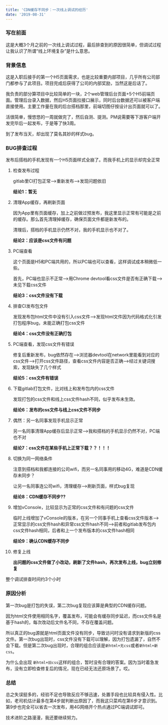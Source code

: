 ```yaml
---
title: 'CDN缓存不同步：一次线上调试的经历'
date: '2019-08-31'
---
```


### 写在前面

这是大概3个月之前的一次线上调试过程，最后排查到的原因很简单，但调试过程让我认识了所谓“线上环境复杂”是什么意思。

### 背景信息

这是入职后接手的第一个H5页面需求，也是比较重要内部项目，几乎所有公司部门都参与了此项目。项目完成后获得了公司的内部奖励，当然这是后话了。

我负责的部分算项目中比较简单的一块，2个web管理后台页面+5个H5前端页面。管理后台录入数据，然后H5页面拉接口展示，同时后台数据还可以被客户端直接使用。主要工作量在我的后台搭档那里，前端切图仔按设计出页面就可以了。

活很简单，慢悠悠的一周就做完了，然后自测、提测。PM说需要等下游客户端开发完毕后一起发布，于是等了快3周。

到了发布当天，却出现了莫名其妙的样式bug。

### BUG排查过程

发布后搭档的手机发现有一个H5页面样式全崩了。而我手机上的显示却完全正常

1. 检查发布过程

   gitlab里CI打包正常-->重新发布-->发现问题依旧

   **结论1：暂无**

2. 清理App缓存，再刷新页面

   因为App里有页面缓存，加上之前做过预发布，我这里显示正常有可能是之前的缓存。那么首先清理掉缓存，确保页面文件都是新发布的。

   清理后，搭档的手机显示仍然不对，我的手机显示也不对了。

   **结论2：应该是css文件有问题**

3. PC端查看

   这个页面是H5和PC端共用的，所以PC端也可以查看，这样调试成本稍微低一些。

   首先，PC端也显示不正常-->用Chrome devtool看css文件是否有正确下载-->未见下载css文件

   **结论3：css文件没有下载**

4. 排查CI发布包文件

   发现发布包html文件中没有引入css文件-->发现html文件因为代码格式化引发打包程序bug，未能正确打包css文件

   **结论4：css文件没有正确打包**

5. PC端查看，发现css文件有错误

   修复后重新发布，bug依然存在-->浏览器devtool在network里能看到对应的css文件-->打开css文件路径，查看css文件内容是否正确-->经过关键词搜索，发现缺失了几个样式

   **结论5：css文件有错误**

6. 下载gitlab打包文件，比对线上和发布包内的css文件

   发现打包的css文件和线上css文件hash不同，似乎发布未生效。

   **结论6：发布的css文件与线上css文件不同步**

7. 偶然：另一名同事发现手机显示正常

   另一名同事清理App缓存后显示正常-->我和搭档的手机显示仍然不对，PC端也不对

   **结论7：css文件在某些手机上正常下载？？！！！**

8. 切换为同一网络条件

   注意到搭档和我都连接的公司wifi，而另一名同事用的移动4G，难道是CDN缓存未同步？

   让另一名同事连公司wifi，清理缓存-->刷新页面，样式bug复现

   **结论8：CDN缓存不同步??**

9. 增加vConsole，比较显示为正常的css文件和有问题的css文件

   临时上线增加了vConsole的版本，在另一个同事手机上查看css文件版本-->正常显示的css文件hash和异常css文件hash不同-->前者和gitlab发布包内css文件hash相同，后者和上一个发布版本的css文件hash相同

   **结论9：确认CDN缓存不同步**

10. 修复上线

    **出问题的css文件做了小改动，刷新了文件hash，再次发布上线，bug立刻修复**

整个调试排查时间约3个小时

### 原因分析

第一次bug是打包的失误，第二次bug复现应该算是典型的CDN缓存问题。

因为html文件使用相同名字，覆盖发布，可能会有缓存同步延迟，而css文件名是基于hash的，每次改动后文件名不同，不存在覆盖问题。

所以真正的bug源就是html页面文件没有同步，导致访问时没有请求到新版的css文件。第一次bug出现时，css文件没有下载可以理解，因为打包遗漏了，自然不会下载。但是第二次bug出现时，合理的组合应该是`新html+无css`或者`新html+新css`。

为什么会出现 `新html+旧css`这样的组合，暂时没有合理的答案。因为当时着急发布，没有立即检查修复后的情况，现在已经无法还原场景了。哎。

### 总结

总之失误挺多的，经验不足也导致反应不够迅速，处置手段也比较具有侵入性。比如，老司机估计最多在第4步就判断出原因了，而我这只菜鸡在第6步才意识到。第9步也完全可以省去一次发布，用4G网络开个热点通过PC端调试即可。

技术进阶之路漫漫，我还要继续努力。